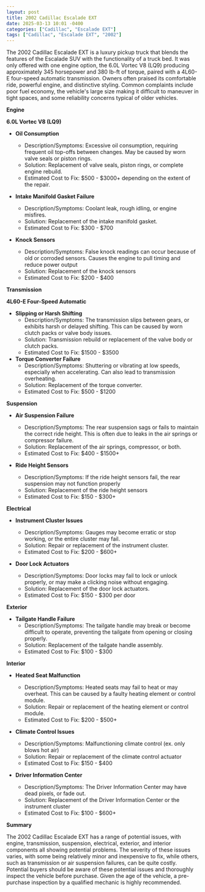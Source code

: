```yaml
---
layout: post
title: 2002 Cadillac Escalade EXT
date: 2025-03-13 10:01 -0400
categories: ["Cadillac", "Escalade EXT"]
tags: ["Cadillac", "Escalade EXT", "2002"]
---
```

The 2002 Cadillac Escalade EXT is a luxury pickup truck that blends the features of the Escalade SUV with the functionality of a truck bed. It was only offered with one engine option, the 6.0L Vortec V8 (LQ9) producing approximately 345 horsepower and 380 lb-ft of torque, paired with a 4L60-E four-speed automatic transmission. Owners often praised its comfortable ride, powerful engine, and distinctive styling. Common complaints include poor fuel economy, the vehicle's large size making it difficult to maneuver in tight spaces, and some reliability concerns typical of older vehicles.

**Engine**

**6.0L Vortec V8 (LQ9)**

*   **Oil Consumption**
    *   Description/Symptoms: Excessive oil consumption, requiring frequent oil top-offs between changes. May be caused by worn valve seals or piston rings.
    *   Solution: Replacement of valve seals, piston rings, or complete engine rebuild.
    *   Estimated Cost to Fix: $500 - $3000+ depending on the extent of the repair.

*   **Intake Manifold Gasket Failure**
    *   Description/Symptoms: Coolant leak, rough idling, or engine misfires.
    *   Solution: Replacement of the intake manifold gasket.
    *   Estimated Cost to Fix: $300 - $700

*   **Knock Sensors**
    *   Description/Symptoms: False knock readings can occur because of old or corroded sensors. Causes the engine to pull timing and reduce power output
    *   Solution: Replacement of the knock sensors
    *   Estimated Cost to Fix: $200 - $400

**Transmission**

**4L60-E Four-Speed Automatic**

*   **Slipping or Harsh Shifting**
    *   Description/Symptoms: The transmission slips between gears, or exhibits harsh or delayed shifting. This can be caused by worn clutch packs or valve body issues.
    *   Solution: Transmission rebuild or replacement of the valve body or clutch packs.
    *   Estimated Cost to Fix: $1500 - $3500
*   **Torque Converter Failure**
    *   Description/Symptoms: Shuttering or vibrating at low speeds, especially when accelerating. Can also lead to transmission overheating.
    *   Solution: Replacement of the torque converter.
    *   Estimated Cost to Fix: $500 - $1200

**Suspension**

*   **Air Suspension Failure**
    *   Description/Symptoms: The rear suspension sags or fails to maintain the correct ride height. This is often due to leaks in the air springs or compressor failure.
    *   Solution: Replacement of the air springs, compressor, or both.
    *   Estimated Cost to Fix: $400 - $1500+

*   **Ride Height Sensors**
    *   Description/Symptoms: If the ride height sensors fail, the rear suspension may not function properly
    *   Solution: Replacement of the ride height sensors
    *   Estimated Cost to Fix: $150 - $300+

**Electrical**

*   **Instrument Cluster Issues**
    *   Description/Symptoms: Gauges may become erratic or stop working, or the entire cluster may fail.
    *   Solution: Repair or replacement of the instrument cluster.
    *   Estimated Cost to Fix: $200 - $600+

*   **Door Lock Actuators**
    *   Description/Symptoms: Door locks may fail to lock or unlock properly, or may make a clicking noise without engaging.
    *   Solution: Replacement of the door lock actuators.
    *   Estimated Cost to Fix: $150 - $300 per door

**Exterior**

*   **Tailgate Handle Failure**
    *   Description/Symptoms: The tailgate handle may break or become difficult to operate, preventing the tailgate from opening or closing properly.
    *   Solution: Replacement of the tailgate handle assembly.
    *   Estimated Cost to Fix: $100 - $300

**Interior**

*   **Heated Seat Malfunction**
    *   Description/Symptoms: Heated seats may fail to heat or may overheat. This can be caused by a faulty heating element or control module.
    *   Solution: Repair or replacement of the heating element or control module.
    *   Estimated Cost to Fix: $200 - $500+

*   **Climate Control Issues**
    *   Description/Symptoms: Malfunctioning climate control (ex. only blows hot air)
    *   Solution: Repair or replacement of the climate control actuator
    *   Estimated Cost to Fix: $150 - $400

*   **Driver Information Center**
    * Description/Symptoms: The Driver Information Center may have dead pixels, or fade out.
    * Solution: Replacement of the Driver Information Center or the instrument cluster
    * Estimated Cost to Fix: $100 - $600+

**Summary**

The 2002 Cadillac Escalade EXT has a range of potential issues, with engine, transmission, suspension, electrical, exterior, and interior components all showing potential problems. The severity of these issues varies, with some being relatively minor and inexpensive to fix, while others, such as transmission or air suspension failures, can be quite costly. Potential buyers should be aware of these potential issues and thoroughly inspect the vehicle before purchase. Given the age of the vehicle, a pre-purchase inspection by a qualified mechanic is highly recommended.

